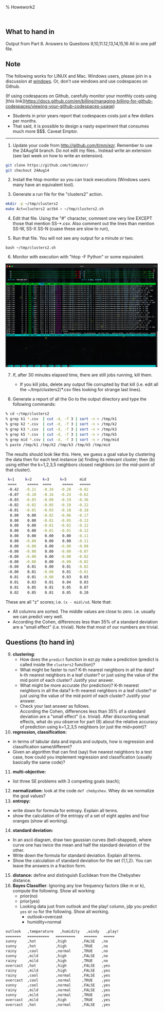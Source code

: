 % Howework2

<br clear=all>

## What to hand in

Output from Part 8. Answers to Questions 9,10,11.12,13,14,15,16  All in one  pdf file.

## Note

The following works for LINUX and Mac. Windows users, please join in a discussion at
[windows](https://discord.com/channels/1274561111420702720/1276992727761817611). Or, don't use windows and use codespaces on Github.

(If using codespaces on Github, carefully monitor your monthly costs using [this link])https://docs.github.com/en/billing/managing-billing-for-github-codespaces/viewing-your-github-codespaces-usage)

- Students in prior years report that codespaces costs just a few dollars per months. 
- That said, it is possible to design a nasty experiment that consumes much more $$$. Caveat Emptor.

---- 

1. Update your code from http://github.com/timm/ezr. Remember to use the 24Aug14 branch. Do not edit my files.. Instead write an extension (see last week on how to write an extension).

```sh
git clone https://github.com/timm/ezr/
git checkout 24Aug14
```

2. Install the htop monitor so you can track executions (Windows users many have an equivalent tool).

3. Generate a run file for the "clusters2" action.

```sh
mkdir -p ~/tmp/clusters2
make Act=clusters2 actb4 > ~/tmp/clusters2.sh
```

4. Edit that file. Using the "#" character, comment one very line EXCEPT those that mention SS-*.csv. Also comment out the lines than mention SS-W, SS-X SS-N (cuase these are slow to run),

5. Run that file. You will not see any output for a minute or two.

```
bash ~/tmp/clusters2.sh
```

6. Monitor with execution with "htop -F Python" or some equivalent.

<img src="img/htop.png" width=500>

7. If, after 30 minutes elapsed time, there are still jobs running, kill them. 
   - If you kill jobs, delete any output file corrupted by that kill (i.e. edit all the ~/tmp/clusters2/*.csv files looking for strange last lines).

8. Generate a report of all the Go to the output directory and  type the following commands:

```sh
% cd ~/tmp/clusters2
% grep k1 *.csv  | cut -d, -f 3 | sort -n > /tmp/k1
% grep k2 *.csv  | cut -d, -f 3 | sort -n > /tmp/k2
% grep k3 *.csv  | cut -d, -f 3 | sort -n > /tmp/k3
% grep k5 *.csv  | cut -d, -f 3 | sort -n > /tmp/k5
% grep mid *.csv | cut -d, -f 3 | sort -n > /tmp/mid
% paste /tmp/k1 /tmp/k2 /tmp/k3 /tmp/k5 /tmp/mid
```

The results should look like this. Here, we guess a goal value by clustering the data then for each test instance (a) finding its relevant cluster; then (b)
using either the k=1,2,3,5 neighbors closest neighbors (or the mid-point of that cluster).

```sh
 k=1     k=2     k=3     k=5      mid
 ====     =====  ====     =====   =====
 -0.42	 -0.21	 -0.34	 -0.28	 -0.92
 -0.07	 -0.10	 -0.16	 -0.24	 -0.62
 -0.03	 -0.03	 -0.09	 -0.19	 -0.36
 -0.02	 -0.02	 -0.05	 -0.19	 -0.22
 -0.01	 -0.01	 -0.03	 -0.18	 -0.18
  0.00	  0.00	 -0.02	 -0.06	 -0.17
  0.00	  0.00	 -0.01	 -0.05	 -0.13
  0.00	  0.00	 -0.01	 -0.02	 -0.12
  0.00	  0.00	 -0.01	 -0.01	 -0.12
  0.00	  0.00	  0.00	  0.00	 -0.11
  0.00	 -0.00	  0.00	  0.00	 -0.11
  0.00	 -0.00	  0.00	 -0.00	 -0.08
 -0.00	 -0.00	  0.00	 -0.00	 -0.07
 -0.00	 -0.00	  0.00	 -0.00	 -0.02
 -0.00	 -0.00	  0.00	 -0.00	 -0.02
 -0.00	  0.01	  0.00	  0.01	 -0.02
 -0.00	  0.01	 -0.00	  0.01	 -0.01
  0.01	  0.01	 -0.00	  0.03	  0.03
  0.01	  0.03	  0.01	  0.04	  0.03
  0.01	  0.05	  0.01	  0.05	  0.07
  0.02	  0.05	  0.01	  0.05	  0.20
```

These are all "z" scores; i.e. `(x - mid)/sd`.  Note that:

- All columns are sorted. The middle values are close to zero. i.e. usually we can predict very well.
- According the Cohen, differences less than 35% of a standard deviation are a "small effect" (i.e. trivial). Note that most of our numbers are trivial.


## Questions (to hand in)

9. **clustering**: 
   - How does the `predict` function in ezr.py make a prediction (predict is called inside the `clusters2` function)?
   - What might be  faster to run? K-th nearest neighbors in all the data? k-th nearest neighbors in a leaf cluster? or just using the value of the mid point of each cluster? Justify your answer.
   - What might be more accurate (for prediction)?  K-th nearest neighbors in all the data? k-th nearest neighbors in a leaf cluster? or just using the value of the mid point of each cluster?
     Justify your answer.
   - Check your last answer as follows.  
        According the Cohen, differences less than 35% of a standard deviation are a "small effect" (i.e. trivial). After discounting small effects, 
     what do you observe for part (8) about the relative  accuracy of prediction using k=1,2,3,5 neighbors (or just the mid=point)?
10. **regression, classification:** 
   - in terms of tabular data and inputs and outputs, how is regression and classification same/different?
   - Given an algorithm that can find (say) five nearest neighbors to a test case, how could you implement regression and classification
     (usually basically the same code)?
11. **multi-objective:**
   - list three SE problems with 3 competing goals (each);
12. **normalization:** look at the code `def chebyshev`. Whey do we normalize the goal values?
13. **entropy:** 
   - write down for formula for entropy. Explain all terms.
   - show the calculation  of the entropy of a set of eight apples and four oranges (show all working). 
14. **standard deviation:** 
   - In an ascii diagram,  draw two gaussian curves (bell-shapped), where curve one has twice the mean and half the standard deviation of the other.
   - Write down the formula for standard deviation. Explain all terms.
   - Show the calculation of standard deviation for the set {1,1,2}. You can leave the answers in a fraction form.
15. **distance:** define and distinguish Euclidean from the Chebyshev distance.
16. **Bayes Classifier**: Ignoring any low frequency factors (like m or k), compute the following. Show all working:
    - prior(no)
    - prior(yes)
    - Looking data just from outlook and the play! column, jdp you predict `yes` or `no` for the following. Show all working. 
      - outlook=overcast
      - humidity=normal

```
outlook   ,temperature   ,humidity   ,windy   ,play!
=======   ==========   =========    ======   =====
sunny     ,hot         ,high       ,FALSE   ,no
sunny     ,hot         ,high       ,TRUE    ,no
rainy     ,cool        ,normal     ,TRUE    ,no
sunny     ,mild        ,high       ,FALSE   ,no
rainy     ,mild        ,high       ,TRUE    ,no
overcast  ,hot         ,high       ,FALSE   ,yes
rainy     ,mild        ,high       ,FALSE   ,yes
rainy     ,cool        ,normal     ,FALSE   ,yes
overcast  ,cool        ,normal     ,TRUE    ,yes
sunny     ,cool        ,normal     ,FALSE   ,yes
rainy     ,mild        ,normal     ,FALSE   ,yes
sunny     ,mild        ,normal     ,TRUE    ,yes
overcast  ,mild        ,high       ,TRUE    ,yes
overcast  ,hot         ,normal     ,FALSE   ,yes
```
